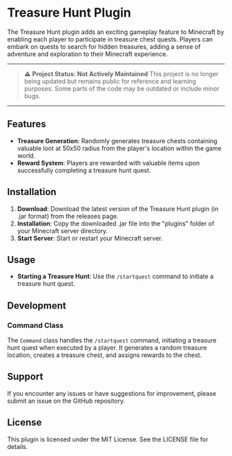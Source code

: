 # Treasure Hunt Plugin

The Treasure Hunt plugin adds an exciting gameplay feature to Minecraft by enabling each player to participate in treasure chest quests. Players can embark on quests to search for hidden treasures, adding a sense of adventure and exploration to their Minecraft experience.

---

> ⚠️ **Project Status: Not Actively Maintained**
> This project is no longer being updated but remains public for reference and learning purposes. Some parts of the code may be outdated or include minor bugs.

---

## Features

- **Treasure Generation**: Randomly generates treasure chests containing valuable loot at 50x50 radius from the player's location within the game world.
- **Reward System**: Players are rewarded with valuable items upon successfully completing a treasure hunt quest.

## Installation

1. **Download**: Download the latest version of the Treasure Hunt plugin (in .jar format) from the releases page.
2. **Installation**: Copy the downloaded .jar file into the "plugins" folder of your Minecraft server directory.
3. **Start Server**: Start or restart your Minecraft server.

## Usage

- **Starting a Treasure Hunt**: Use the `/startquest` command to initiate a treasure hunt quest.

## Development

### Command Class

The `Command` class handles the `/startquest` command, initiating a treasure hunt quest when executed by a player. It generates a random treasure location, creates a treasure chest, and assigns rewards to the chest.

## Support

If you encounter any issues or have suggestions for improvement, please submit an issue on the GitHub repository.

## License

This plugin is licensed under the MIT License. See the LICENSE file for details.
